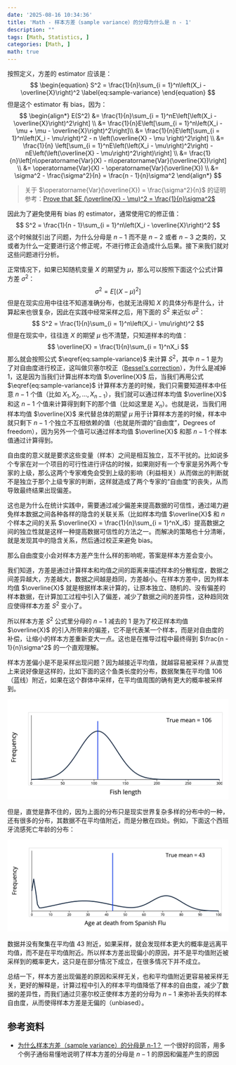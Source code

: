 ```yaml
---
date: '2025-08-16 10:34:36'
title: 'Math - 样本方差（sample variance）的分母为什么是 n - 1'
description: ""
tags: [Math, Statistics, ]
categories: [Math, ]
math: true
---
```


按照定义，方差的 estimator 应该是：
$$
\begin{equation}
S^2 = \frac{1}{n}\sum_{i = 1}^n\left(X_i - \overline{X}\right)^2 \label{eq:sample-variance}
\end{equation}
$$
但是这个 estimator 有 bias，因为：
$$
\begin{align*}
E(S^2) &= \frac{1}{n}\sum_{i = 1}^nE\left[\left(X_i - \overline{X}\right)^2\right] \\
&= \frac{1}{n}E\left[\sum_{i = 1}^n\left(X_i - \mu + \mu - \overline{X}\right)^2\right]\\
&= \frac{1}{n}E\left[\sum_{i = 1}^n\left(X_i - \mu\right)^2  - n \left(\overline{X} - \mu \right)^2\right] \\
&= \frac{1}{n} \left[\sum_{i = 1}^nE\left(\left(X_i - \mu\right)^2\right) - nE\left(\left(\overline{X} - \mu\right)^2\right)\right] \\
&= \frac{1}{n}\left[n\operatorname{Var}(X) - n\operatorname{Var}(\overline{X})\right] \\
&= \operatorname{Var}(X) - \operatorname{Var}(\overline{X}) \\
&= \sigma^2 - \frac{\sigma^2}{n} = \frac{n - 1}{n}\sigma^2
\end{align*}
$$

> 关于 $\operatorname{Var}(\overline{X}) = \frac{\sigma^2}{n}$ 的证明参考：[Prove that $E (\overline{X} - \mu)^2 = \frac{1}{n}\sigma^2$](https://math.stackexchange.com/questions/1363505/prove-that-e-overlinex-mu2-frac1n-sigma2)

因此为了避免使用有 bias 的 estimator，通常使用它的修正值：
$$
S^2 = \frac{1}{n - 1}\sum_{i = 1}^n\left(X_i - \overline{X}\right)^2
$$
这个时候就引出了问题，为什么分母是 $n - 1$ 而不是 $n - 2$ 或者 $n - 3$ 之类的，又或者为什么一定要进行这个修正呢，不进行修正会造成什么后果。接下来我们就对这些问题进行分析。

正常情况下，如果已知随机变量 $X$ 的期望为 $\mu$，那么可以按照下面这个公式计算方差 $\sigma^2$：
$$
\sigma^2 = E\left[\left(X - \mu\right)^2\right]
$$
但是在现实应用中往往不知道准确分布，也就无法得知 $X$ 的具体分布是什么，计算起来也很复杂，因此在实践中经常采样之后，用下面的 $S^2$ 来近似 $\sigma^2$：
$$
S^2 = \frac{1}{n}\sum_{i = 1}^n\left(X_i - \mu\right)^2
$$
但是在现实中，往往连 $X$ 的期望 $\mu$ 也不清楚，只知道样本的均值：
$$
\overline{X} = \frac{1}{n}\sum_{i = 1}^nX_i
$$
那么就会按照公式 $\eqref{eq:sample-variance}$ 来计算 $S^2$，其中 $n - 1$ 是为了对自由度进行校正，这叫做贝塞尔校正（[Bessel's correction](https://www.wikiwand.com/en/articles/Bessel's_correction)），为什么是减掉 $1$，这是因为当我们计算出样本均值 $\overline{X}$ 后，当我们再用公式 $\eqref{eq:sample-variance}$ 计算样本方差的时候，我们只需要知道样本中任意 $n - 1$ 个值（比如 $X_1, X_2, \dots,X_{n -1}$），我们就可以通过样本均值 $\overline{X}$ 和这 $n - 1$ 个值来计算得到剩下的那个值（比如这里是 $X_n$）。也就是说，当我们用样本均值 $\overline{X}$ 来代替总体的期望 $\mu$ 用于计算样本方差的时候，样本中就只剩下 $n - 1$ 个独立不互相依赖的值（也就是所谓的“自由度”，Degrees of freedom），因为另外一个值可以通过样本均值 $\overline{X}$ 和那 $n - 1$ 个样本值通过计算得到。

自由度的意义就是要求这些变量（样本）之间是相互独立，互不干扰的。比如说多个专家在对一个项目的可行性进行评估的时候，如果刚好有一个专家是另外两个专家的上级，那么这两个专家难免会受到上级的影响（利益相关）从而做出的判断就不是独立于那个上级专家的判断，这样就造成了两个专家的“自由度”的丧失，从而导致最终结果出现偏差。

这也是为什么在统计实践中，需要通过减少偏差来提高数据的可信性，通过竭力避免样本数据之间各种各样的隐含的关联关系（比如样本均值 $\overline{X}$ 和 $n$ 个样本之间的关系 $\overline{X} = \frac{1}{n}\sum_{i = 1}^nX_i$）提高数据之间的独立性就是这样一种提高数据可信性的方法之一。而解决的策略也十分清晰，就是发现其中的隐含关系，然后通过校正来避免 bias。

那么自由度变小会对样本方差产生什么样的影响呢，答案是样本方差会变小。

我们知道，方差是通过计算样本和均值之间的距离来描述样本的分散程度，数据之间差异越大，方差越大，数据之间越是趋同，方差越小。在样本方差中，因为样本均值 $\overline{X}$ 就是根据样本来计算的，让原本独立、随机的、没有偏差的样本数据，在计算加工过程中引入了偏差，减少了数据之间的差异性，这种趋同效应使得样本方差 $S^2$ 变小了。

所以样本方差 $S^2$ 公式里分母的 $n - 1$ 减去的 $1$ 是为了校正样本均值 $\overline{X}$ 的引入所带来的偏差，它不是代表某一个样本，而是对自由度的补偿，让缩小的样本方差重新变大一点。这也是在推导过程中最终得到 $\frac{n - 1}{n}\sigma^2$ 的一个直观理解。

样本方差偏小是不是采样出现问题？因为越接近平均值，就越容易被采样？从直觉上来说好像是这样的，比如下面的这个鱼类长度的分布，数据聚集在平均值 $106$ （蓝线）附近，如果在这个群体中采样，在平均值周围的确有更大的概率被采样到。

![](fish.webp)

但是，直觉是靠不住的，因为上面的分布只是现实世界复杂多样的分布中的一种，还有很多的分布，其数据不在平均值附近，而是分散在四处。例如，下面这个西班牙流感死亡年龄的分布：

![](flu.webp)

数据并没有聚集在平均值 $43$ 附近，如果采样，就会发现样本更大的概率是远离平均值，而不是在平均值附近。所以样本方差出现偏小的原因，并不是平均值附近被采样到的概率更大，这只是在部分情况下成立，在很多情况下并不成立。

总结一下，样本方差出现偏差的原因和采样无关，也和平均值附近更容易被采样无关，更好的解释是，计算过程中引入的样本平均值降低了样本的自由度，减少了数据的差异性，而我们通过贝塞尔校正使样本方差的分母为 $n - 1$ 来弥补丢失的样本自由度，从而使得样本方差是无偏的（unbiased）。

## 参考资料

- [为什么样本方差（sample variance）的分母是 n-1？](https://www.zhihu.com/question/20099757/answer/658048814) 一个很好的回答，用多个例子通俗易懂地说明了样本方差的分母是 $n - 1$ 的原因和偏差产生的原因

